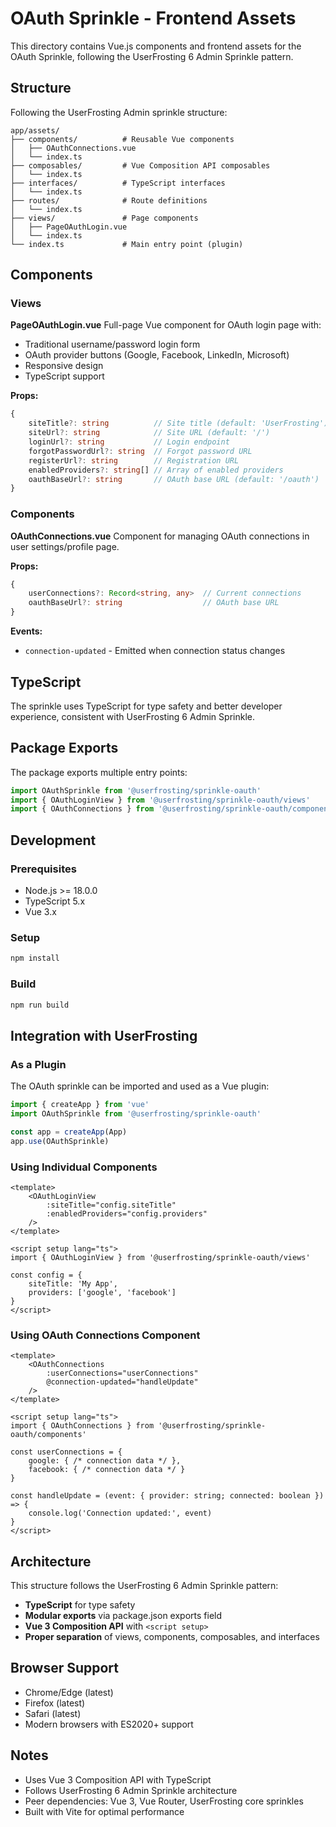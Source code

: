 # OAuth Sprinkle - Frontend Assets

This directory contains Vue.js components and frontend assets for the OAuth Sprinkle, following the UserFrosting 6 Admin Sprinkle pattern.

## Structure

Following the UserFrosting Admin sprinkle structure:

```
app/assets/
├── components/          # Reusable Vue components
│   ├── OAuthConnections.vue
│   └── index.ts
├── composables/         # Vue Composition API composables
│   └── index.ts
├── interfaces/          # TypeScript interfaces
│   └── index.ts
├── routes/              # Route definitions
│   └── index.ts
├── views/               # Page components
│   ├── PageOAuthLogin.vue
│   └── index.ts
└── index.ts             # Main entry point (plugin)
```

## Components

### Views

**PageOAuthLogin.vue**
Full-page Vue component for OAuth login page with:
- Traditional username/password login form
- OAuth provider buttons (Google, Facebook, LinkedIn, Microsoft)
- Responsive design
- TypeScript support

**Props:**
```typescript
{
    siteTitle?: string          // Site title (default: 'UserFrosting')
    siteUrl?: string            // Site URL (default: '/')
    loginUrl?: string           // Login endpoint
    forgotPasswordUrl?: string  // Forgot password URL
    registerUrl?: string        // Registration URL
    enabledProviders?: string[] // Array of enabled providers
    oauthBaseUrl?: string       // OAuth base URL (default: '/oauth')
}
```

### Components

**OAuthConnections.vue**
Component for managing OAuth connections in user settings/profile page.

**Props:**
```typescript
{
    userConnections?: Record<string, any>  // Current connections
    oauthBaseUrl?: string                  // OAuth base URL
}
```

**Events:**
- `connection-updated` - Emitted when connection status changes

## TypeScript

The sprinkle uses TypeScript for type safety and better developer experience, consistent with UserFrosting 6 Admin Sprinkle.

## Package Exports

The package exports multiple entry points:

```typescript
import OAuthSprinkle from '@userfrosting/sprinkle-oauth'
import { OAuthLoginView } from '@userfrosting/sprinkle-oauth/views'
import { OAuthConnections } from '@userfrosting/sprinkle-oauth/components'
```

## Development

### Prerequisites
- Node.js >= 18.0.0
- TypeScript 5.x
- Vue 3.x

### Setup

```bash
npm install
```

### Build

```bash
npm run build
```

## Integration with UserFrosting

### As a Plugin

The OAuth sprinkle can be imported and used as a Vue plugin:

```typescript
import { createApp } from 'vue'
import OAuthSprinkle from '@userfrosting/sprinkle-oauth'

const app = createApp(App)
app.use(OAuthSprinkle)
```

### Using Individual Components

```vue
<template>
    <OAuthLoginView
        :siteTitle="config.siteTitle"
        :enabledProviders="config.providers"
    />
</template>

<script setup lang="ts">
import { OAuthLoginView } from '@userfrosting/sprinkle-oauth/views'

const config = {
    siteTitle: 'My App',
    providers: ['google', 'facebook']
}
</script>
```

### Using OAuth Connections Component

```vue
<template>
    <OAuthConnections
        :userConnections="userConnections"
        @connection-updated="handleUpdate"
    />
</template>

<script setup lang="ts">
import { OAuthConnections } from '@userfrosting/sprinkle-oauth/components'

const userConnections = {
    google: { /* connection data */ },
    facebook: { /* connection data */ }
}

const handleUpdate = (event: { provider: string; connected: boolean }) => {
    console.log('Connection updated:', event)
}
</script>
```

## Architecture

This structure follows the UserFrosting 6 Admin Sprinkle pattern:
- **TypeScript** for type safety
- **Modular exports** via package.json exports field
- **Vue 3 Composition API** with `<script setup>`
- **Proper separation** of views, components, composables, and interfaces

## Browser Support

- Chrome/Edge (latest)
- Firefox (latest)
- Safari (latest)
- Modern browsers with ES2020+ support

## Notes

- Uses Vue 3 Composition API with TypeScript
- Follows UserFrosting 6 Admin Sprinkle architecture
- Peer dependencies: Vue 3, Vue Router, UserFrosting core sprinkles
- Built with Vite for optimal performance

